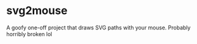 # svg2mouse
A goofy one-off project that draws SVG paths with your mouse. Probably horribly broken lol
